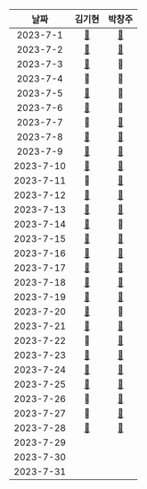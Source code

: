 |날짜|김기현|박창주|
|:---:|:---:|:---:|
|2023-7-1|[🔵](https://github.com/KimKiHyun0206/Backend-Study/tree/main)|[🔵](https://github.com/ds4pae/Daily-Study)|
|2023-7-2|[🔵](https://github.com/KimKiHyun0206/Backend-Study/tree/main) |[🔵](https://github.com/ds4pae/Daily-Study)|
|2023-7-3|[🔵](https://github.com/KimKiHyun0206/Backend-Study/tree/main) |🔴|
|2023-7-4|🔴 |🔴|
|2023-7-5|[🔵](https://github.com/KimKiHyun0206/Backend-Study/tree/main)|🔴|
|2023-7-6| [🔵](https://github.com/KimKiHyun0206/Backend-Study/tree/main)|🔴|
|2023-7-7|🔴|[🔵](https://github.com/ds4pae/Daily-Study)|
|2023-7-8|[🔵](https://github.com/KimKiHyun0206/Backend-Study/tree/main)|[🔵](https://github.com/ds4pae/Daily-Study)|
|2023-7-9|[🔵](https://github.com/KimKiHyun0206/Backend-Study/tree/main)|[🔵](https://github.com/ds4pae/Daily-Study)|
|2023-7-10|[🔵](https://github.com/KimKiHyun0206/Backend-Study/tree/main)|[🔵](https://github.com/ds4pae/Daily-Study)|
|2023-7-11|🔴|[🔵](https://github.com/ds4pae/Daily-Study)|
|2023-7-12|[🔵](https://github.com/KimKiHyun0206/Backend-Study/tree/main)|[🔵](https://github.com/ds4pae/Daily-Study)|
|2023-7-13|[🔵](https://github.com/KimKiHyun0206/Backend-Study/tree/main)|[🔵](https://github.com/ds4pae/Daily-Study)|
|2023-7-14|[🔵](https://github.com/KimKiHyun0206/Backend-Study/tree/main)|🔴|
|2023-7-15|[🔵](https://github.com/KimKiHyun0206/Backend-Study/tree/main)|[🔵](https://github.com/ds4pae/Daily-Study)|
|2023-7-16|[🔵](https://github.com/KimKiHyun0206/Backend-Study/tree/main)|[🔵](https://github.com/ds4pae/Daily-Study)|
|2023-7-17|[🔵](https://github.com/KimKiHyun0206/Backend-Study/tree/main)|[🔵](https://github.com/ds4pae/Daily-Study)|
|2023-7-18|[🔵](https://github.com/KimKiHyun0206/Backend-Study/tree/main)|[🔵](https://github.com/ds4pae/Daily-Study)|
|2023-7-19|[🔵](https://github.com/KimKiHyun0206/Backend-Study/tree/main)|[🔵](https://github.com/ds4pae/Daily-Study)|
|2023-7-20|[🔵](https://github.com/KimKiHyun0206/Backend-Study/tree/main)|🔴|
|2023-7-21|[🔵](https://github.com/KimKiHyun0206/Backend-Study/tree/main)|[🔵](https://github.com/ds4pae/Daily-Study)|
|2023-7-22|🔴|[🔵](https://github.com/ds4pae/Daily-Study)|
|2023-7-23|[🔵](https://github.com/KimKiHyun0206/Backend-Study/tree/main)|[🔵](https://github.com/ds4pae/Daily-Study)|
|2023-7-24|[🔵](https://github.com/KimKiHyun0206/Backend-Study/tree/main)|[🔵](https://github.com/ds4pae/Daily-Study)|
|2023-7-25|[🔵](https://github.com/KimKiHyun0206/Backend-Study/tree/main)|[🔵](https://github.com/ds4pae/Daily-Study)|
|2023-7-26|🔴|[🔵](https://github.com/ds4pae/Daily-Study)|
|2023-7-27|🔴|[🔵](https://github.com/ds4pae/Daily-Study)|
|2023-7-28|[🔵](https://github.com/KimKiHyun0206/Backend-Study/tree/main)|[🔵](https://github.com/ds4pae/Daily-Study)|
|2023-7-29||
|2023-7-30||
|2023-7-31||
